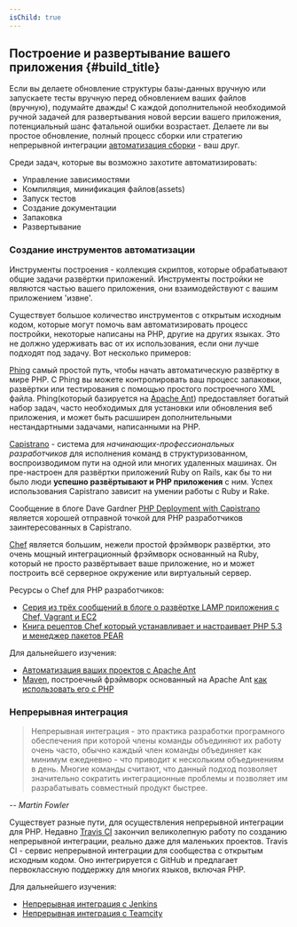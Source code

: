 ```yaml
---
isChild: true
---
```


## Построение и развертывание вашего приложения {#build_title}

Если вы делаете обновление структуры базы-данных вручную или запускаете тесты вручную перед обновлением ваших файлов
(вручную), подумайте дважды! С каждой дополнительной необходимой ручной задачей для развертывания новой версии вашего
приложения, потенциальный шанс фатальной ошибки возрастает. Делаете ли вы простое обновление, полный процесс сборки
или стратегию непрерывной интеграции [автоматизация сборки](http://ru.wikipedia.org/wiki/%D0%90%D0%B2%D1%82%D0%BE%D0%BC%D0%B0%D1%82%D0%B8%D0%B7%D0%B0%D1%86%D0%B8%D1%8F_%D1%81%D0%B1%D0%BE%D1%80%D0%BA%D0%B8) - ваш друг.

Среди задач, которые вы возможно захотите автоматизировать:

* Управление зависимостями
* Компиляция, минификация файлов(assets)
* Запуск тестов
* Создание документации
* Запаковка
* Развертывание


### Создание инструментов автоматизации

Инструменты построения - коллекция скриптов, которые обрабатывают общие задачи развёртки приложений. Инструменты
постройки не являются частью вашего приложения, они взаимодействуют с вашим приложением 'извне'.

Существует большое количество инструментов с открытым исходным кодом, которые могут помочь вам автоматизировать 
процесс постройки, некоторые написаны на PHP, другие на других языках. Это не должно удерживать вас от их 
использования, если они лучше подходят под задачу. Вот несколько примеров:

[Phing](http://www.phing.info/) самый простой путь, чтобы начать автоматическую развёртку в мире PHP. С Phing вы
можете контролировать ваш процесс запаковки, развёртки или тестирования с помощью простого построечного XML файла.
Phing(который базируется на [Apache Ant](http://ant.apache.org/)) предоставляет богатый набор задач, часто 
необходимых для установки или обновления веб приложения, и может быть расшширен дополнительными нестандартными
задачами, написанными на PHP.

[Capistrano](https://github.com/capistrano/capistrano/wiki) - система для *начинающих-профессиональных разработчиков*
для исполнения команд в структуризованном, воспроизводимом пути на одной или многих удаленных машинах. Он пре-настроен
для развёртки приложений Ruby on Rails, как бы то ни было люди **успешно развёртывают и PHP приложения** с ним.
Успех использования Capistrano зависит на умении работы с Ruby и Rake. 

Сообщение в блоге Dave Gardner [PHP Deployment with Capistrano](http://www.davegardner.me.uk/blog/2012/02/13/php-deployment-with-capistrano/)
является хорошей отправной точкой для PHP разработчиков заинтересованных в Capistrano.

[Chef](http://www.opscode.com/chef/) является большим, нежели простой фрэймворк развёртки, это очень мощный
интеграционный фрэймворк основанный на Ruby, который не просто развёртывает ваше приложение, но и может
построить всё серверное окружение или виртуальный сервер.

Ресурсы о Chef для PHP разработчиков:

* [Серия из трёх сообщений в блоге о развёртке LAMP приложения с Chef, Vagrant и EC2](http://www.jasongrimes.org/2012/06/managing-lamp-environments-with-chef-vagrant-and-ec2-1-of-3/)
* [Книга рецептов Chef который устанавливает и настраивает PHP 5.3 и менеджер пакетов PEAR](https://github.com/opscode-cookbooks/php)

Для дальнейшего изучения:

* [Автоматизация ваших проектов с Apache Ant](http://net.tutsplus.com/tutorials/other/automate-your-projects-with-apache-ant/)
* [Maven](http://maven.apache.org/), построечный фрэймворк основанный на Apache Ant [как использовать его с PHP](http://www.php-maven.org/)

### Непрерывная интеграция

> Непрерывная интеграция - это практика разработки програмного обеспечения при которой члены команды объединяют их
> работу очень часто, обычно каждый член команды объединяет как минимум ежедневно - что приводит к нескольким
> объединениям в день. Многие команды считают, что данный подход позволяет значительно сократить интеграционные
> проблемы и позволяет им разрабатывать совместный продукт быстрее.

*-- Martin Fowler*

Существует разные пути, для осуществления непрерывной интеграции для PHP. Недавно [Travis CI](https://travis-ci.org/)
закончил великолепную работу по созданию непрерывной интеграции, реально даже для маленьких проектов. Travis CI - 
сервис непрерывной интеграции для сообщества с открытым исходным кодом. Оно интегрируется с GitHub и предлагает
первоклассную поддержку для многих языков, включая PHP.

Для дальнейшего изучения:

* [Непрерывная интеграция с Jenkins](http://jenkins-ci.org/)
* [Непрерывная интеграция с Teamcity](http://www.jetbrains.com/teamcity/)
